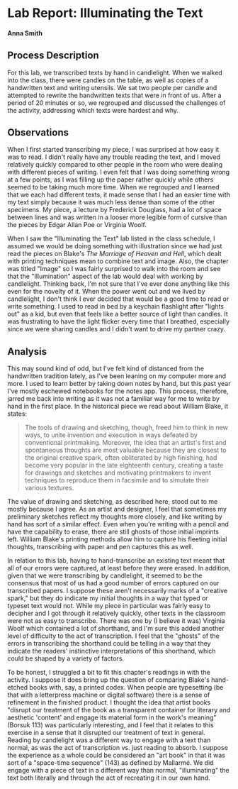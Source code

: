 # Lab Report: Illuminating the Text

#### Anna Smith

## Process Description

For this lab, we transcribed texts by hand in candlelight. When we walked into the class, there were candles on the table, as well as copies of a handwritten text and writing utensils. We sat two people per candle and attempted to rewrite the handwritten texts that were in front of us. After a period of 20 minutes or so, we regrouped and discussed the challenges of the activity, addressing which texts were hardest and why. 

## Observations

When I first started transcribing my piece, I was surprised at how easy it was to read. I didn't really have any trouble reading the text, and I moved relatively quickly compared to other people in the room who were dealing with different pieces of writing. I even felt that I was doing something wrong at a few points, as I was filling up the paper rather quickly while others seemed to be taking much more time. When we regrouped and I learned that we each had different texts, it made sense that I had an easier time with my text simply because it was much less dense than some of the other specimens. My piece, a lecture by Frederick Douglass, had a lot of space between lines and was written in a looser more legible form of cursive than the pieces by Edgar Allan Poe or Virginia Woolf. 

When I saw the "Illuminating the Text" lab listed in the class schedule, I assumed we would be doing something with illustration since we had just read the pieces on Blake's _The Marriage of Heaven and Hell_, which dealt with printing techniques mean to combine text and image. Also, the chapter was titled "Image" so I was fairly surprised to walk into the room and see that the "Illumination" aspect of the lab would deal with working by candlelight. Thinking back, I'm not sure that I've ever done anything like this even for the novelty of it. When the power went out and we lived by candlelight, I don't think I ever decided that would be a good time to read or write something. I used to read in bed by a keychain flashlight after "lights out" as a kid, but even that feels like a better source of light than candles. It was frustrating to have the light flicker every time that I breathed, especially since we were sharing candles and I didn't want to drive my partner crazy. 

## Analysis

This may sound kind of odd, but I've felt kind of distanced from the handwritten tradition lately, as I've been leaning on my computer more and more. I used to learn better by taking down notes by hand, but this past year I've mostly eschewed notebooks for the notes app. This process, therefore, jarred me back into writing as it was not a familiar way for me to write by hand in the first place. In the historical piece we read about William Blake, it states:
>The tools of drawing and sketching, though, freed him to think in new ways, to unite invention and execution in ways defeated by conventional printmaking. Moreover, the idea that an artist's first and spontaneous thoughts are most valuable because they are closest to the original creative spark, often obliterated by high finishing, had become very popular in the late eighteenth century, creating a taste for drawings and sketches and motivating printmakers to invent techniques to reproduce them in facsimile and to simulate their various textures.

The value of drawing and sketching, as described here, stood out to me mostly because I agree. As an artist and designer, I feel that sometimes my preliminary sketches reflect my thoughts more closely, and like writing by hand has sort of a similar effect. Even when you're writing with a pencil and have the capability to erase, there are still ghosts of those initial imprints left. William Blake's printing methods allow him to capture his fleeting initial thoughts, transcribing with paper and pen captures this as well. 

In relation to this lab, having to hand-transcribe an existing text meant that all of our errors were captured, at least before they were erased. In addition, given that we were transcribing by candlelight, it seemed to be the consensus that most of us had a good number of errors captured on our transcribed papers. I suppose these aren't necessarily marks of a "creative spark," but they do indicate my initial thoughts in a way that typed or typeset text would not. While my piece in particular was fairly easy to decipher and I got through it relatively quickly, other texts in the classroom were not as easy to transcribe. There was one by (I believe it was) Virginia Woolf which contained a lot of shorthand, and I'm sure this added another level of difficulty to the act of transcription. I feel that the "ghosts" of the errors in transcribing the shorthand could be telling in a way that they indicate the readers' instinctive interpretations of this shorthand, which could be shaped by a variety of factors.

To be honest, I struggled a bit to fit this chapter's readings in with the activity. I suppose it does bring up the question of comparing Blake's hand-etched books with, say, a printed codex. When people are typesetting (be that with a letterpress machine or digital software) there is a sense of refinement in the finished product. I thought the idea that artist books "disrupt our treatment of the book as a transparent container for literary and aesthetic 'content' and engage its material form in the work's meaning" (Borsuk 113) was particularly interesting, and I feel that it relates to this exercise in a sense that it disrupted our treatment of text in general. Reading by candlelight was a different way to engage with a  text than normal, as was the act of transcription vs. just reading to absorb. I suppose the experience as a whole could be considered an "art book" in that it was sort of a "space-time sequence" (143) as defined by Mallarmé. We did engage with a piece of text in a different way than normal, "illuminating" the text both literally and through the act of recreating it in our own hand. 
